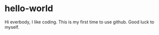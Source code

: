 # hello-world
Hi everbody, 
I like coding. This is my first time to use github.
Good luck to myself.
